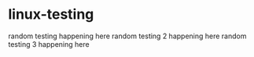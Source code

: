# linux-testing
random testing happening here
random testing 2 happening here
random testing 3 happening here

